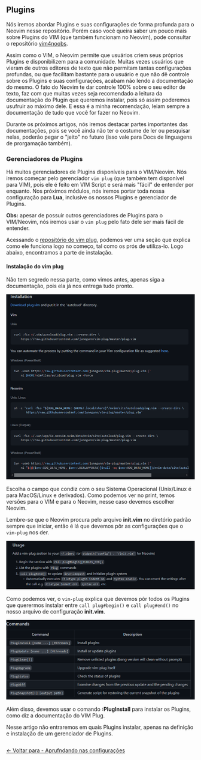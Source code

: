 ## Plugins

Nós iremos abordar Plugins e suas configurações de forma profunda para o Neovim nesse repositório. Porém caso você queira saber um pouco mais sobre Plugins do VIM (que também funcionam no Neovim), pode consultar o repositório [vim4noobs](https://github.com/luanmateuz/vim4noobs).

Assim como o VIM, o Neovim permite que usuários criem seus próprios Plugins e disponibilizem para a comunidade. Muitas vezes usuários que vieram de outros editores de texto que não permitam tantas configurações profundas, ou que facilitam bastante para o usuário e que não dê controle sobre os Plugins e suas configurações, acabam não lendo a documentação do mesmo. O fato do Neovim te dar controle 100% sobre o seu editor de texto, faz com que muitas vezes seja recomendado a leitura da documentação do Plugin que queremos instalar, pois só assim poderemos usufruir ao máximo dele. E essa é a minha recomendação, leiam sempre a documentação de tudo que você for fazer no Neovim.

Durante os próximos artigos, nós iremos destacar partes importantes das documentações, pois se você ainda não ter o costume de ler ou pesquisar nelas, poderão pegar o "jeito" no futuro (isso vale para Docs de linguagens de prorgamação também).

### Gerenciadores de Plugins

Há muitos gerenciadores de Plugins disponíveis para o VIM/Neovim. Nós iremos começar pelo gerenciador `vim plug` (que também tem disponível para VIM), pois ele é feito em VIM Script e será mais "fácil" de entender por enquanto. Nos próximos módulos, nós iremos portar toda nossa configuração para **Lua**, inclusive os nossos Plugins e gerenciador de Plugins.

**Obs:** apesar de possuir outros gerenciadores de Plugins para o VIM/Neovim, nós iremos usar o `vim plug` pelo fato dele ser mais fácil de entender.

Acessando o [repositório do vim plug](https://github.com/junegunn/vim-plug), podemos ver uma seção que explica como ele funciona logo no começo, tal como os prós de utiliza-lo. Logo abaixo, encontramos a parte de instalação.

#### Instalação do vim plug

Não tem segredo nessa parte, como vimos antes, apenas siga a documentação, pois ela já nos entrega tudo pronto.

![vim-plug instalação](../../images/modulo-01/vimplug.png)

Escolha o campo que condiz com o seu Sistema Operacional (Unix/Linux é para MacOS/Linux e derivados). Como podemos ver no print, temos versões para o VIM e para o Neovim, nesse caso devemos escolher Neovim.

Lembre-se que o Neovim procura pelo arquivo **init.vim** no diretório padrão sempre que iniciar, então é lá que devemos pôr as configurações que o `vim-plug` nos der.

![vim-plug utilização](../../images/modulo-01/vimplugusage.png)

Como podemos ver, o `vim-plug` explica que devemos pôr todos os Plugins que querermos instalar entre `call plug#begin()` e `call plug#end()` no nosso arquivo de configuração **init.vim**.

![vim-plug instalação dos plugins](../../images/modulo-01/vimpluginstall.png)

Além disso, devemos usar o comando **:PlugInstall** para instalar os Plugins, como diz a documentação do VIM Plug.

Nesse artigo não entraremos em quais Plugins instalar, apenas na definição e instalação de um gerenciador de Plugins.

<div style="display: flex; justify-content: space-between;">
    <p align="left">
        <a href="./aprofundando-configuracoes.md"><- Voltar para - Aprufndando nas configurações</a>
    </p>
</div>
